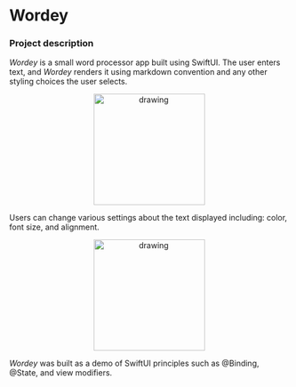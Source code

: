 # Wordey

### Project description
*Wordey* is a small word processor app built using SwiftUI. The user enters text, and *Wordey* renders it using markdown convention and any other styling choices the user selects.

<div style="text-align: center;">
<img src="word_editing.gif" alt="drawing" width="200"/>
</div>

Users can change various settings about the text displayed including: color, font size, and alignment.

<div style="text-align: center;">
<img src="word_styling.gif" alt="drawing" width="200"/>
</div>

*Wordey* was built as a demo of SwiftUI principles such as @Binding, @State, and view modifiers.
